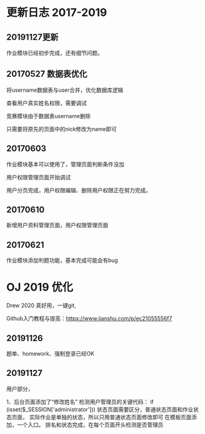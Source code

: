 # 更新日志 2017-2019

## 20191127更新
作业模块已经初步完成，还有细节问题。

## 20170527 数据表优化
将username数据表与user合并，优化数据库逻辑

查看用户真实姓名权限，需要调试

竞赛模块由于数据表username删除

只需要将原先的页面中的nick修改为name即可

## 20170603
作业模块基本可以使用了，管理页面判断条件没加

用户权限管理页面开始调试

用户分页完成，用户权限编辑、删除用户权限正在努力完成。

## 20170610
新增用户资料管理页面，用户权限管理页面
## 20170621
作业模块添加判题功能，基本完成可能会有bug
# OJ 2019 优化

Drew 2020 真好用，一键git,

Github入门教程与提高：https://www.jianshu.com/p/ec21055556f7
## 20191126
题单、homework、强制登录已经OK
## 20191127


用户部分，

1、后台页面添加了“修改姓名”
检测用户管理员的关键代码：
if (isset($_SESSION['administrator'])) 
状态页面需要区分，普通状态页面和作业状态页面，
实际作业是单独的状态，所以只用普通状态页面修改即可
在模板页面添加，一个入口。
排名和状态完成，在每个页面开头检测是否管理员

